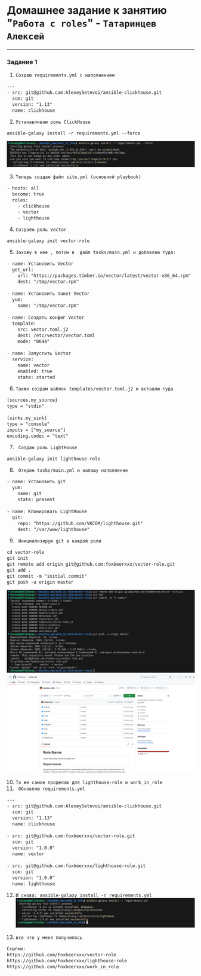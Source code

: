 # Домашнее задание к занятию "`Работа с roles`" - `Татаринцев Алексей`

---

### Задание 1

1. `Создаю requirements.yml с наполнением`
```
---
- src: git@github.com:AlexeySetevoi/ansible-clickhouse.git
  scm: git
  version: "1.13"
  name: clickhouse

```

2. `Устанавливаю роль ClickHouse`
```
ansible-galaxy install -r requirements.yml --force

```
![1](https://github.com/Foxbeerxxx/work_in_role/blob/main/img/img1.png)

3. `Теперь создаю файл site.yml (основной playbook)`
```
- hosts: all
  become: true
  roles:
    - clickhouse
    - vector
    - lighthouse

```

4. `Создаёю роль Vector`
```
ansible-galaxy init vector-role

```

5. `Захожу в нее , потом в  файл tasks/main.yml и добавляю туда:`

```
- name: Установить Vector
  get_url:
    url: "https://packages.timber.io/vector/latest/vector-x86_64.rpm"
    dest: "/tmp/vector.rpm"

- name: Установить пакет Vector
  yum:
    name: "/tmp/vector.rpm"

- name: Создать конфиг Vector
  template:
    src: vector.toml.j2
    dest: /etc/vector/vector.toml
    mode: "0644"

- name: Запустить Vector
  service:
    name: vector
    enabled: true
    state: started

```
6. `Также создам шаблон templates/vector.toml.j2 и вставлю туда`

```
[sources.my_source]
type = "stdin"

[sinks.my_sink]
type = "console"
inputs = ["my_source"]
encoding.codec = "text"
```

7. ` Создаю роль LightHouse`
```
ansible-galaxy init lighthouse-role

```

8. ` Открою tasks/main.yml и напишу наполнение`

```
- name: Установить git
  yum:
    name: git
    state: present

- name: Клонировать LightHouse
  git:
    repo: "https://github.com/VKCOM/lighthouse.git"
    dest: "/var/www/lighthouse"

```

9. ` Инициализирую git в каждой роли`

```
cd vector-role
git init
git remote add origin git@github.com:foxbeerxxx/vector-role.git
git add .
git commit -m "initial commit"
git push -u origin master
```
![2](https://github.com/Foxbeerxxx/work_in_role/blob/main/img/img2.png)
![3](https://github.com/Foxbeerxxx/work_in_role/blob/main/img/img3.png)


10. `То же самое проделаю для lighthouse-role и work_in_role`
11. ` Обновляю requirements.yml`

```
---
- src: git@github.com:AlexeySetevoi/ansible-clickhouse.git
  scm: git
  version: "1.13"
  name: clickhouse

- src: git@github.com:foxbeerxxx/vector-role.git
  scm: git
  version: "1.0.0"
  name: vector

- src: git@github.com:foxbeerxxx/lighthouse-role.git
  scm: git
  version: "1.0.0"
  name: lighthouse

```

12. `И снова: ansible-galaxy install -r requirements.yml`
![4](https://github.com/Foxbeerxxx/work_in_role/blob/main/img/img4.png)

13. `все что у меня получилось`

```
Ссылки:
https://github.com/Foxbeerxxx/vector-role
https://github.com/Foxbeerxxx/lighthouse-role
https://github.com/Foxbeerxxx/work_in_role
```